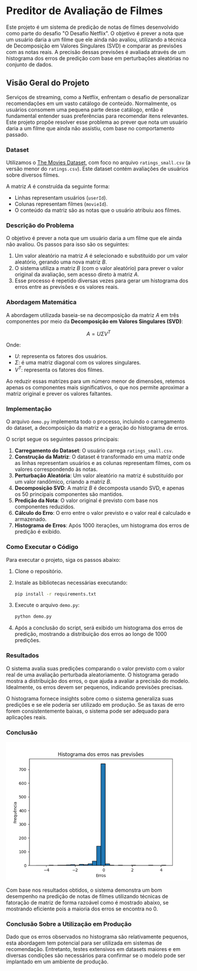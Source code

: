 # Preditor de Avaliação de Filmes

Este projeto é um sistema de predição de notas de filmes desenvolvido como parte do desafio "O Desafio Netflix". O objetivo é prever a nota que um usuário daria a um filme que ele ainda não avaliou, utilizando a técnica de Decomposição em Valores Singulares (SVD) e comparar as previsões com as notas reais. A precisão dessas previsões é avaliada através de um histograma dos erros de predição com base em perturbações aleatórias no conjunto de dados.

## Visão Geral do Projeto

Serviços de streaming, como a Netflix, enfrentam o desafio de personalizar recomendações em um vasto catálogo de conteúdo. Normalmente, os usuários consomem uma pequena parte desse catálogo, então é fundamental entender suas preferências para recomendar itens relevantes. Este projeto propõe resolver esse problema ao prever que nota um usuário daria a um filme que ainda não assistiu, com base no comportamento passado.

### Dataset

Utilizamos o [The Movies Dataset](https://www.kaggle.com/datasets/rounakbanik/the-movies-dataset), com foco no arquivo `ratings_small.csv` (a versão menor do `ratings.csv`). Este dataset contém avaliações de usuários sobre diversos filmes.


A matriz $A$ é construída da seguinte forma:
- Linhas representam usuários (`userId`).
- Colunas representam filmes (`movieId`).
- O conteúdo da matriz são as notas que o usuário atribuiu aos filmes.

### Descrição do Problema

O objetivo é prever a nota que um usuário daria a um filme que ele ainda não avaliou. Os passos para isso são os seguintes:
1. Um valor aleatório na matriz $A$ é selecionado e substituído por um valor aleatório, gerando uma nova matriz $B$.
2. O sistema utiliza a matriz $B$ (com o valor aleatório) para prever o valor original da avaliação, sem acesso direto à matriz $A$.
3. Esse processo é repetido diversas vezes para gerar um histograma dos erros entre as previsões e os valores reais.

### Abordagem Matemática

A abordagem utilizada baseia-se na decomposição da matriz $A$ em três componentes por meio da **Decomposição em Valores Singulares (SVD)**:

$$
A = U \Sigma V^T
$$

Onde:
- $U$: representa os fatores dos usuários.
- $\Sigma$: é uma matriz diagonal com os valores singulares.
- $V^T$: representa os fatores dos filmes.

Ao reduzir essas matrizes para um número menor de dimensões, retemos apenas os componentes mais significativos, o que nos permite aproximar a matriz original e prever os valores faltantes.

### Implementação

O arquivo `demo.py` implementa todo o processo, incluindo o carregamento do dataset, a decomposição da matriz e a geração do histograma de erros.

O script segue os seguintes passos principais:
1. **Carregamento do Dataset**: O usuário carrega `ratings_small.csv`.
2. **Construção da Matriz**: O dataset é transformado em uma matriz onde as linhas representam usuários e as colunas representam filmes, com os valores correspondendo às notas.
3. **Perturbação Aleatória**: Um valor aleatório na matriz é substituído por um valor randômico, criando a matriz $B$.
4. **Decomposição SVD**: A matriz $B$ é decomposta usando SVD, e apenas os 50 principais componentes são mantidos.
5. **Predição da Nota**: O valor original é previsto com base nos componentes reduzidos.
6. **Cálculo do Erro**: O erro entre o valor previsto e o valor real é calculado e armazenado.
7. **Histograma de Erros**: Após 1000 iterações, um histograma dos erros de predição é exibido.

### Como Executar o Código

Para executar o projeto, siga os passos abaixo:

1. Clone o repositório.
2. Instale as bibliotecas necessárias executando:

    ```bash
    pip install -r requirements.txt
    ```

3. Execute o arquivo `demo.py`:

    ```bash
    python demo.py
    ```



5. Após a conclusão do script, será exibido um histograma dos erros de predição, mostrando a distribuição dos erros ao longo de 1000 predições.

### Resultados

O sistema avalia suas predições comparando o valor previsto com o valor real de uma avaliação perturbada aleatoriamente. O histograma gerado mostra a distribuição dos erros, o que ajuda a avaliar a precisão do modelo. Idealmente, os erros devem ser pequenos, indicando previsões precisas.

O histograma fornece insights sobre como o sistema generaliza suas predições e se ele poderia ser utilizado em produção. Se as taxas de erro forem consistentemente baixas, o sistema pode ser adequado para aplicações reais.

### Conclusão

![Histograma dos Erros](Figure_1.png)

Com base nos resultados obtidos, o sistema demonstra um bom desempenho na predição de notas de filmes utilizando técnicas de fatoração de matriz de forma razoável como é mostrado abaixo, se mostrando eficiente pois a maioria dos erros se encontra no 0. 




### Conclusão Sobre a Utilização em Produção

Dado que os erros observados no histograma são relativamente pequenos, esta abordagem tem potencial para ser utilizada em sistemas de recomendação. Entretanto, testes extensivos em datasets maiores e em diversas condições são necessários para confirmar se o modelo pode ser implantado em um ambiente de produção.
